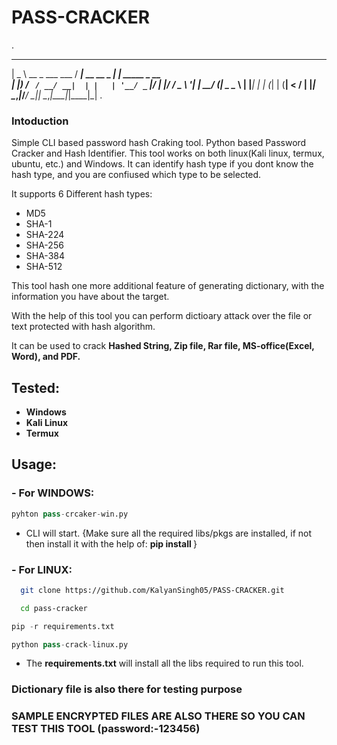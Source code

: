 # PASS-CRACKER

. 
 ____                   ____                _
|  _ \ __ _ ___ ___    / ___|_ __ __ _  ___| | _____ _ __  
| |_) / _` / __/ __|  | |   | '__/ _` |/ __| |/ / _ \ '__| 
|  __/ (_| \__ \__ \  | |___| | | (_| | (__|   <  __/ |
|_|   \__,_|___/___/   \____|_|  \__,_|\___|_|\_\___|_|
.
### Intoduction        
Simple CLI based password hash Craking tool.
Python based Password Cracker and Hash Identifier. This tool works on both linux(Kali linux, termux, ubuntu, etc.) and Windows.
It can identify hash type if you dont know the hash type, and you are confiused which type to be selected.

It supports 6 Different hash types:  
- MD5
- SHA-1
- SHA-224 
- SHA-256 
- SHA-384 
- SHA-512

This tool hash one more additional feature of generating dictionary, with the information you have about the target.

With the help of this tool you can perform dictioary attack over the file or text protected with hash algorithm.

It can be used to crack 
**Hashed String, Zip file, Rar file, MS-office(Excel, Word), and PDF.**


## Tested:
- **Windows**
- **Kali Linux**
- **Termux** 

## Usage:
### - For WINDOWS:
```python
pyhton pass-crcaker-win.py
``` 
- CLI will start.
{Make sure all the required libs/pkgs are installed, if not then install it with the help of: **pip install <pkg name>**}

### - For LINUX:
```bash
  git clone https://github.com/KalyanSingh05/PASS-CRACKER.git
```
```bash
  cd pass-cracker
```
```python
pip -r requirements.txt
```
```Python
python pass-crack-linux.py
```
- The **requirements.txt** will install all the libs required to run this tool.

### Dictionary file is also there for testing purpose
### SAMPLE ENCRYPTED FILES ARE ALSO THERE SO YOU CAN TEST THIS TOOL  (password:-123456)



